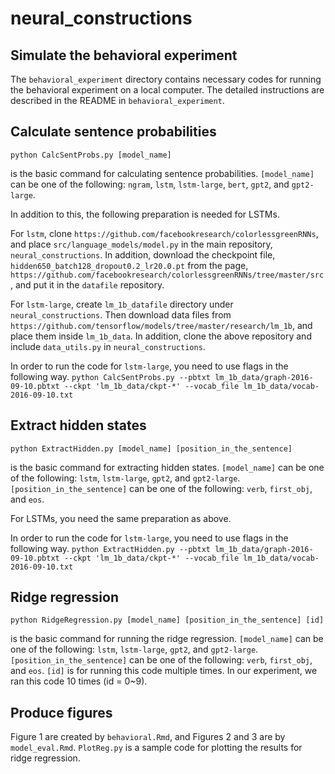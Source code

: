 # neural_constructions
## Simulate the behavioral experiment
The `behavioral_experiment` directory contains necessary codes for running the behavioral experiment on a local computer.  The detailed instructions are described in the README in `behavioral_experiment`.

## Calculate sentence probabilities

```{python3}
python CalcSentProbs.py [model_name]
```
is the basic command for calculating sentence probabilities.
`[model_name]` can be one of the following: `ngram`, `lstm`, `lstm-large`, `bert`, `gpt2`, and `gpt2-large`.

In addition to this, the following preparation is needed for LSTMs.

For `lstm`, clone `https://github.com/facebookresearch/colorlessgreenRNNs`, and place `src/language_models/model.py` in the main repository, `neural_constructions`.  In addition, download the checkpoint file, `hidden650_batch128_dropout0.2_lr20.0.pt` from the page, `https://github.com/facebookresearch/colorlessgreenRNNs/tree/master/src`, and put it in the `datafile` repository.

For `lstm-large`, create `lm_1b_datafile` directory under `neural_constructions`.  Then download data files from `https://github.com/tensorflow/models/tree/master/research/lm_1b`, and place them inside `lm_1b_data`.  In addition, clone the above repository and include `data_utils.py` in `neural_constructions`. 

In order to run the code for `lstm-large`, you need to use flags in the following way.
`python CalcSentProbs.py --pbtxt lm_1b_data/graph-2016-09-10.pbtxt --ckpt 'lm_1b_data/ckpt-*' --vocab_file lm_1b_data/vocab-2016-09-10.txt`

## Extract hidden states
```{python3}
python ExtractHidden.py [model_name] [position_in_the_sentence]
```
is the basic command for extracting hidden states.
`[model_name]` can be one of the following: `lstm`, `lstm-large`, `gpt2`, and `gpt2-large`.
`[position_in_the_sentence]` can be one of the following: `verb`, `first_obj`, and `eos`.

For LSTMs, you need the same preparation as above.

In order to run the code for `lstm-large`, you need to use flags in the following way.
`python ExtractHidden.py --pbtxt lm_1b_data/graph-2016-09-10.pbtxt --ckpt 'lm_1b_data/ckpt-*' --vocab_file lm_1b_data/vocab-2016-09-10.txt`

## Ridge regression
```{python3}
python RidgeRegression.py [model_name] [position_in_the_sentence] [id]
```
is the basic command for running the ridge regression.
`[model_name]` can be one of the following: `lstm`, `lstm-large`, `gpt2`, and `gpt2-large`.
`[position_in_the_sentence]` can be one of the following: `verb`, `first_obj`, and `eos`.
`[id]` is for running this code multiple times.  In our experiment, we ran this code 10 times (id = 0~9).

## Produce figures
Figure 1 are created by `behavioral.Rmd`, and Figures 2 and 3 are by `model_eval.Rmd`.
`PlotReg.py` is a sample code for plotting the results for ridge regression.
